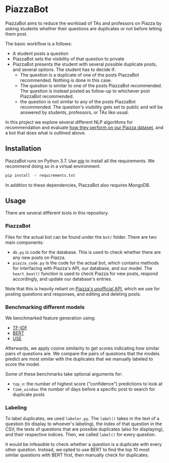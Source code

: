 # PiazzaBot

PiazzaBot aims to reduce the workload of TAs and professors on Piazza by asking students whether their questions are duplicates or not before letting them post.

The basic workflow is a follows:
- A student posts a question
- PiazzaBot sets the visibility of that question to private
- PiazzaBot presents the student with several possible duplicate posts, and several options. The student has to decide if:
    * The question is a duplicate of one of the posts PiazzaBot recommended. Nothing is done in this case.
    * The question is similar to one of the posts PiazzaBot recommended. The question is instead posted as follow-up to whichever post PiazzaBot recommended.
    * the question is not similar to any of the posts PiazzaBot recommended. The question's visibility gets set to public and will be answered by students, professors, or TAs like usual.
    
In this project we explore several different NLP algorithms for recommendation and evaluate [how they perform on our Piazza dataset](https://github.com/Karl-Cui/piazzabot/blob/master/RESULTS.md), and a bot that does what is outlined above.

## Installation

PiazzaBot runs on Python 3.7. Use [pip](https://pip.pypa.io/en/stable/) to install all the requirements. We recommend doing so in a virtual environment.

```bash
pip install -r requirements.txt
```

In addition to these dependencies, PiazzaBot also requires MongoDB.

## Usage

There are several different tools in this repository.

### PiazzaBot

Files for the actual bot can be found under the `bot/` folder. There are two main components:
- `db.py` is code for the database. This is used to check whether there are any new posts on Piazza.
- `piazza_code.py` is the code for the actual bot, which contains methods for interfacing with Piazza's API, our database, and our model. The `heart_beat()` function is used to check Piazza for new posts, respond accordingly, and update our database's entries.

Note that this is heavily reliant on [Piazza's unofficial API](https://github.com/hfaran/piazza-api/), which we use for posting questions and responses, and editing and deleting posts.

### Benchmarking different models 

We benchmarked feature generation using:
- [TF-IDF](https://scikit-learn.org/stable/modules/generated/sklearn.feature_extraction.text.TfidfVectorizer.html)
- [BERT](https://ai.googleblog.com/2018/11/open-sourcing-bert-state-of-art-pre.html)
- [USE](https://www.tensorflow.org/hub/tutorials/semantic_similarity_with_tf_hub_universal_encoder)

Afterwards, we apply cosine similarity to get scores indicating how similar pairs of questions are. We compare the pairs of questions that the models predict are most similar with the duplicates that we manually labeled to score the model.

Some of these benchmarks take optional arguments for:
- `top_n`: the number of highest score ("confidence") predictions to look at
- `time_window`: the number of days before a specific post to search for duplicate posts

### Labeling

To label duplicates, we used `labeler.py`. The `label()` takes in the text of a question (to display to whoever's labeling), the index of that question in the CSV, the texts of questions that are possible duplicates (also for displaying), and their respective indices. Then, we called `label()` for every question.

It would be infeasible to check whether a question is a duplicate with every other question. Instead, we opted to use BERT to find the top 10 most similar questions with BERT first, then manually check for duplicates.

